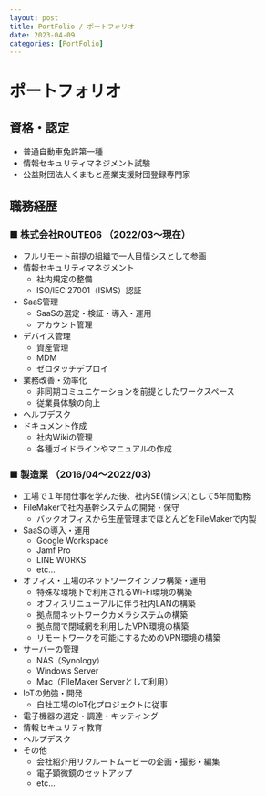 ```yaml
---
layout: post
title: PortFolio / ポートフォリオ
date: 2023-04-09
categories: [PortFolio]
---
```


# ポートフォリオ

## 資格・認定
- 普通自動車免許第一種
- 情報セキュリティマネジメント試験
- 公益財団法人くまもと産業支援財団登録専門家

## 職務経歴

### ■ 株式会社ROUTE06 （2022/03〜現在）
- フルリモート前提の組織で一人目情シスとして参画
- 情報セキュリティマネジメント
  - 社内規定の整備
  - ISO/IEC 27001（ISMS）認証
- SaaS管理
  - SaaSの選定・検証・導入・運用
  - アカウント管理
- デバイス管理
  - 資産管理
  - MDM
  - ゼロタッチデプロイ
- 業務改善・効率化
  - 非同期コミュニケーションを前提としたワークスペース
  - 従業員体験の向上
- ヘルプデスク
- ドキュメント作成
  - 社内Wikiの管理
  - 各種ガイドラインやマニュアルの作成

### ■ 製造業 （2016/04〜2022/03）
- 工場で１年間仕事を学んだ後、社内SE(情シス)として5年間勤務
- FileMakerで社内基幹システムの開発・保守
  - バックオフィスから生産管理までほとんどをFileMakerで内製
- SaaSの導入・運用
  - Google Workspace
  - Jamf Pro
  - LINE WORKS
  - etc...
- オフィス・工場のネットワークインフラ構築・運用
  - 特殊な環境下で利用されるWi-Fi環境の構築
  - オフィスリニューアルに伴う社内LANの構築
  - 拠点間ネットワークカメラシステムの構築
  - 拠点間で閉域網を利用したVPN環境の構築
  - リモートワークを可能にするためのVPN環境の構築
- サーバーの管理
  - NAS（Synology）
  - Windows Server
  - Mac（FIleMaker Serverとして利用）
- IoTの勉強・開発
  - 自社工場のIoT化プロジェクトに従事
- 電子機器の選定・調達・キッティング
- 情報セキュリティ教育
- ヘルプデスク
- その他
  - 会社紹介用リクルートムービーの企画・撮影・編集
  - 電子顕微鏡のセットアップ
  - etc...